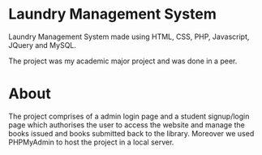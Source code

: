 # Laundry Management System

 Laundry Management System made using HTML, CSS, PHP, Javascript, JQuery and MySQL.
 
 The project was my academic major project and was done in a peer.
 
 
 # About 
 
 The project comprises of a admin login page and a student signup/login page which authorises the user to access the website and manage the books issued and books submitted back to the library.
 Moreover we used PHPMyAdmin to host the project in a local server.
